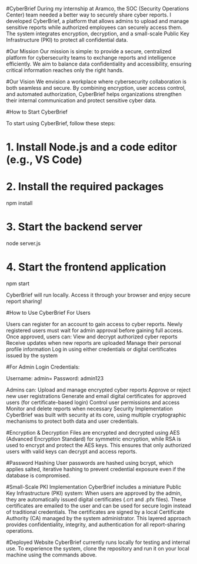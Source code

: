 #CyberBrief
During my internship at Aramco, the SOC (Security Operations Center) team needed a better way to securely share cyber reports.
I developed CyberBrief, a platform that allows admins to upload and manage sensitive reports while authorized employees can securely access them.
The system integrates encryption, decryption, and a small-scale Public Key Infrastructure (PKI) to protect all confidential data.

#Our Mission
Our mission is simple: to provide a secure, centralized platform for cybersecurity teams to exchange reports and intelligence efficiently.
We aim to balance data confidentiality and accessibility, ensuring critical information reaches only the right hands.

#Our Vision
We envision a workplace where cybersecurity collaboration is both seamless and secure.
By combining encryption, user access control, and automated authorization, CyberBrief helps organizations strengthen their internal communication and protect sensitive cyber data.

#How to Start CyberBrief

To start using CyberBrief, follow these steps:

# 1. Install Node.js and a code editor (e.g., VS Code)
# 2. Install the required packages
npm install

# 3. Start the backend server
node server.js

# 4. Start the frontend application
npm start


CyberBrief will run locally. Access it through your browser and enjoy secure report sharing!

#How to Use CyberBrief
For Users

Users can register for an account to gain access to cyber reports.
Newly registered users must wait for admin approval before gaining full access.
Once approved, users can:
View and decrypt authorized cyber reports
Receive updates when new reports are uploaded
Manage their personal profile information
Log in using either credentials or digital certificates issued by the system

#For Admin
Login Credentials:

Username: admin=
Password: admin123

Admins can:
Upload and manage encrypted cyber reports
Approve or reject new user registrations
Generate and email digital certificates for approved users (for certificate-based login)
Control user permissions and access
Monitor and delete reports when necessary
Security Implementation
CyberBrief was built with security at its core, using multiple cryptographic mechanisms to protect both data and user credentials.

#Encryption & Decryption
Files are encrypted and decrypted using AES (Advanced Encryption Standard) for symmetric encryption, while RSA is used to encrypt and protect the AES keys.
This ensures that only authorized users with valid keys can decrypt and access reports.

#Password Hashing
User passwords are hashed using bcrypt, which applies salted, iterative hashing to prevent credential exposure even if the database is compromised.

#Small-Scale PKI Implementation
CyberBrief includes a miniature Public Key Infrastructure (PKI) system:
When users are approved by the admin, they are automatically issued digital certificates (.crt and .pfx files).
These certificates are emailed to the user and can be used for secure login instead of traditional credentials.
The certificates are signed by a local Certificate Authority (CA) managed by the system administrator.
This layered approach provides confidentiality, integrity, and authentication for all report-sharing operations.

#Deployed Website
CyberBrief currently runs locally for testing and internal use.
To experience the system, clone the repository and run it on your local machine using the commands above.
